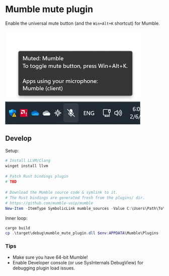 # Mumble mute plugin

Enable the universal mute button (and the `Win+Alt+K` shortcut) for Mumble.

![The universal mute button](doc/mute_button.png)

## Develop

Setup:

```powershell
# Install LLVM/Clang
winget install llvm

# Patch Rust bindings plugin
# TBD

# Download the Mumble source code & symlink to it.
# The Rust bindings are generated fresh from the plugins/ dir.
# https://github.com/mumble-voip/mumble
New-Item -ItemType SymbolicLink mumble_sources -Value C:\Users\Path\To\mumble\
```

Inner loop:

```powershell
cargo build
cp .\target\debug\mumble_mute_plugin.dll $env:APPDATA\Mumble\Plugins
```

### Tips

* Make sure you have 64-bit Mumble!
* Enable Developer console (or use SysInternals DebugView) for debugging plugin
  load issues.